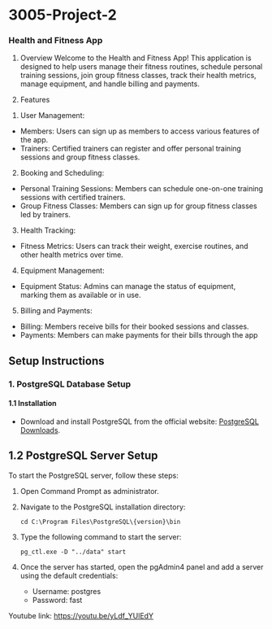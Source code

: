 # 3005-Project-2

### Health and Fitness App

1. Overview
Welcome to the Health and Fitness App! This application is designed to help users manage their fitness routines, schedule personal training sessions, join group fitness classes, track their health metrics, manage equipment, and handle billing and payments.

2. Features
1) User Management:
- Members: Users can sign up as members to access various features of the app.
- Trainers: Certified trainers can register and offer personal training sessions and group fitness classes.

2) Booking and Scheduling:
- Personal Training Sessions: Members can schedule one-on-one training sessions with certified trainers.
- Group Fitness Classes: Members can sign up for group fitness classes led by trainers.

3) Health Tracking:
- Fitness Metrics: Users can track their weight, exercise routines, and other health metrics over time.

4) Equipment Management:
- Equipment Status: Admins can manage the status of equipment, marking them as available or in use.

5) Billing and Payments:
- Billing: Members receive bills for their booked sessions and classes.
- Payments: Members can make payments for their bills through the app



## Setup Instructions

### 1. PostgreSQL Database Setup

#### 1.1 Installation

- Download and install PostgreSQL from the official website: [PostgreSQL Downloads](https://www.postgresql.org/download/).


## 1.2 PostgreSQL Server Setup

To start the PostgreSQL server, follow these steps:

1. Open Command Prompt as administrator.
2. Navigate to the PostgreSQL installation directory:

    ```shell
    cd C:\Program Files\PostgreSQL\{version}\bin
    ```

3. Type the following command to start the server:

    ```shell
    pg_ctl.exe -D "../data" start 
   
    ```

4. Once the server has started, open the pgAdmin4 panel and add a server using the default credentials:

    - Username: postgres
    - Password: fast



Youtube link: https://youtu.be/yLdf_YUlEdY
